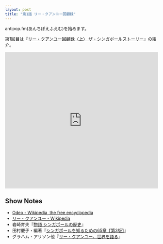 ```yaml
---
layout: post
title: "第1話 リー・クアンユー回顧録"
---
```


antipop.fm(あんちぽえふえむ)を始めます。

第1回目は『[リー・クアンユー回顧録〈上〉 ザ・シンガポールストーリー](http://www.amazon.co.jp/exec/obidos/ASIN/4532163625/antipop-22/)』の紹介。

<iframe width="100%" height="450" scrolling="no" frameborder="no" src="https://w.soundcloud.com/player/?url=https%3A//api.soundcloud.com/tracks/234329921&amp;auto_play=false&amp;hide_related=false&amp;show_comments=true&amp;show_user=true&amp;show_reposts=false&amp;visual=true"></iframe>

## Show Notes

  * [Odeo - Wikipedia, the free encyclopedia](https://en.wikipedia.org/wiki/Odeo)
  * [リー・クアンユー - Wikipedia](https://ja.wikipedia.org/wiki/%E3%83%AA%E3%83%BC%E3%83%BB%E3%82%AF%E3%82%A2%E3%83%B3%E3%83%A6%E3%83%BC)
  * 岩崎育夫『[物語 シンガポールの歴史](http://www.amazon.co.jp/dp/4121022084/ref=nosim/antipop-22)』
  * 田村慶子・編著『[シンガポールを知るための65章【第3版】](http://www.amazon.co.jp/dp/4750338214/ref=nosim/antipop-22)』
  * グラハム・アリソン他『[リー・クアンユー、世界を語る](http://www.amazon.co.jp/dp/B00F5NTOGS/ref=nosim/antipop-22)』
